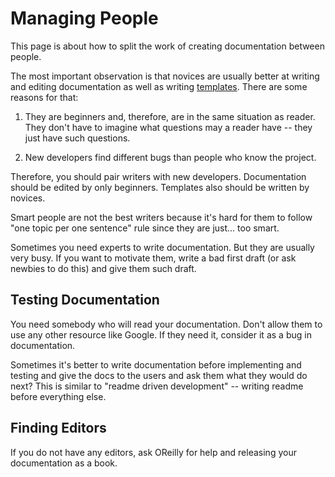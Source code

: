 Managing People
===============

This page is about how to split the work of creating documentation between
people.

The most important observation is that novices are usually better at writing
and editing documentation as well as writing [templates](templates.md). There are some reasons for that:

1. They are beginners and, therefore, are in the same situation as reader. They
   don't have to imagine what questions may a reader have -- they just have
   such questions.

2. New developers find different bugs than people who know the project.

Therefore, you should pair writers with new developers. Documentation should be edited by only beginners. Templates also should be written by novices.

Smart people are not the best writers because it's hard for them to follow "one
topic per one sentence" rule since they are just... too smart.

Sometimes you need experts to write documentation. But they are usually very busy. If you want to motivate them, write a bad first draft (or ask newbies to do this) and give them such draft.

Testing Documentation
---------------------

You need somebody who will read your documentation. Don't allow them to use any
other resource like Google. If they need it, consider it as a bug in
documentation.

Sometimes it's better to write documentation before implementing and testing
and give the docs to the users and ask them what they would do next? This is
similar to "readme driven development" -- writing readme before everything
else.

Finding Editors
---------------

If you do not have any editors, ask OReilly for help and releasing your
documentation as a book.